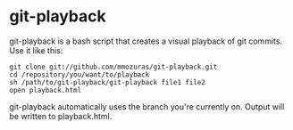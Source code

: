 # git-playback

git-playback is a bash script that creates a visual playback of git commits. Use it like this:

    git clone git://github.com/mmozuras/git-playback.git
    cd /repository/you/want/to/playback
    sh /path/to/git-playback/git-playback file1 file2
    open playback.html

git-playback automatically uses the branch you're currently on. Output will be written to playback.html.
